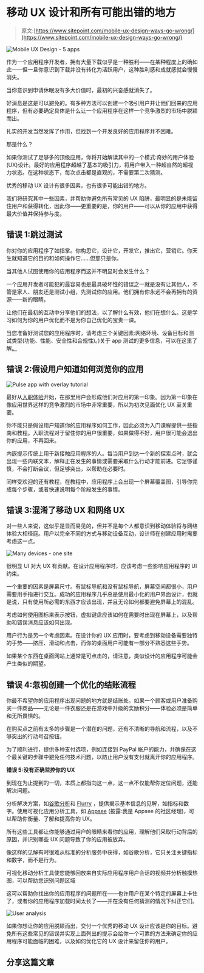 # 移动 UX 设计和所有可能出错的地方

> 原文:[https://www.sitepoint.com/mobile-ux-design-ways-go-wrong/](https://www.sitepoint.com/mobile-ux-design-ways-go-wrong/)

![Mobile UX Design - 5 apps](../Images/1e2f2bfc661821b474c0ff3fa61f88cf.png)

作为一个应用程序开发者，拥有大量下载似乎是一种胜利——在某种程度上的确如此——但一旦你意识到下载并没有转化为活跃用户，这种胜利感和成就感就会慢慢消失。

当你意识到申请休眠没有多大价值时，最初的兴奋感就消失了。

好消息是这是可以避免的。有多种方法可以创建一个吸引用户并让他们回来的应用程序，但有必要确定具体是什么让一个应用程序在这样一个竞争激烈的市场中脱颖而出。

扎实的开发当然发挥了作用，但找到一个开发良好的应用程序并不困难。

那是什么？

如果你测试了足够多的顶级应用，你将开始解读其中的一个模式:奇妙的用户体验(UX)设计。最好的应用程序超越了基本的吸引力，将用户带入一种超自然的超视力状态。在这种状态下，每次点击都是直观的，不需要第二次猜测。

优秀的移动 UX 设计有很多因素，也有很多可能出错的地方。

我们将研究其中一些因素，并帮助你避免所有常见的 UX 陷阱，最明显的是未能留住用户和获得转化，因此你——更重要的是，你的用户——可以从你的应用中获得最大价值并保持参与度。

## 错误 1:跳过测试

你对你的应用程序了如指掌。你构思它，设计它，开发它，推出它，营销它。你天生就知道它的目的和如何操作它……但那只是你。

当其他人试图使用你的应用程序而这并不明显时会发生什么？

一个应用开发者可能犯的最容易也是最具破坏性的错误之一就是没有让其他人，不管是家人、朋友还是测试小组，先测试你的应用。他们拥有你永远不会再拥有的资源——新的眼睛。

让他们在最初的互动中分享他们的想法，以了解什么有效，他们在想什么。这是学习如何为你的用户优化而不是为你自己优化的宝贵一课。

当您准备好测试您的应用程序时，请考虑三个关键因素:网络环境、设备目标和测试类型(功能、性能、安全性和合规性)。)关于 app 测试的更多信息，可以在这里了解[。](https://www.appsee.com/ebooks/mobile-app-testing)

## 错误 2:假设用户知道如何浏览你的应用

![Pulse app with overlay tutorial](../Images/8e53d01454d12fac4bdae3358fe3dd9a.png)

最好从[入职体验](http://www.smashingmagazine.com/2014/11/20/refining-your-mobile-onboarding-experience-using-visual-analytics/)开始，在那里用户会形成他们对应用的第一印象。因为第一印象在像应用世界这样的竞争激烈的市场中非常重要，所以为初次见面优化 UX 至关重要。

你不能只是假设用户知道你的应用程序如何工作，因此必须为入门课程提供一些指南和教程。入职流程对于留住你的用户很重要，如果做得不好，用户很可能会退出你的应用，不再回来。

内嵌提示传统上用于新接触应用程序的人。每当用户到达一个新的探索点时，就会出现一些内联文本，解释正在发生的事情或需要采取什么行动才能前进。它足够谨慎，不会打断会议，但足够突出，以帮助在必要时。

同样受欢迎的还有教程，在教程中，应用程序上会出现一个屏幕覆盖图，引导你完成每个步骤，或者快速说明每个阶段发生的事情。

## 错误 3:混淆了移动 UX 和网络 UX

对一些人来说，这似乎是显而易见的，但并不是每个人都意识到移动体验将与网络体验大相径庭。用户以完全不同的方式与移动设备互动，设计师在创建应用时需要考虑这一点。

![Many devices - one site](../Images/d65adc457eef294796d682afa5782409.png)

很明显 UI 对大 UX 有贡献。在设计应用程序时，应该考虑一些影响应用程序的 UI 约束。

一个重要的因素是屏幕尺寸。有鼠标导航和没有鼠标导航，屏幕空间都很小，用户需要用手指进行交互。成功的应用程序几乎总是使用最小化的用户界面设计，也就是说，只有使用所必需的东西才应该出现，并且无论如何都要避免屏幕上的混乱。

考虑如何使用图标来表示按钮，虚拟键盘应该如何在需要时出现在屏幕上，以及帮助和错误消息应该如何出现。

用户行为是另一个考虑因素。在设计你的 UX 应用时，要考虑到移动设备需要独特的手势——挤压、滑动和点击，而你的桌面用户可能有一部分不熟悉这些手势。

如果某个东西在桌面网站上通常是可点击的，请注意，类似设计的应用程序可能会产生类似的期望。

## 错误 4:忽视创建一个优化的结账流程

你最不希望你的应用程序出现问题的地方就是结账处。如果一个顾客或用户准备购买一件商品——无论是一件衣服还是在游戏中升级的奖励积分——体验必须是简单和无所畏惧的。

在购买点之前有太多的步骤是一个潜在的问题，还有不清晰的导航和流程，以及不够突出的行动号召按钮。

为了顺利进行，提供多种支付选项，例如连接到 PayPal 帐户的能力，并确保在这个最关键的步骤中避免任何技术问题，以防止用户没有支付就离开你的应用程序。

**错误 5:没有正确监控你的 UX**

到现在为止提到的一切，本质上都指向这一点，这一点不仅能帮你定位问题，还能解决问题。

分析解决方案，如[谷歌分析](http://www.google.com.au/analytics/mobile/ "Google Mobile App Analytics")和 [Flurry](http://www.flurry.com/solutions/analytics "Yahoo's FLURRY ANALYTICS") ，提供揭示基本信息的见解，如指标和数字。使用可视化应用分析工具，如 [Appsee](https://www.appsee.com/ "Appsee website") (披露:我是 Appsee 的社区经理)，可以帮助你衡量、了解和提高你的 UX。

所有这些工具都让你能够通过用户的眼睛来看你的应用，理解他们采取行动背后的原因，并识别哪些 UX 问题导致了你的应用被放弃。

像这样的见解有时很难从标准的分析服务中获得，如谷歌分析，它只关注关键指标和数字，而不是行为。

可视化移动分析工具使您能够回放来自实际应用程序用户会话的视频并分析触摸热图，可以帮助您识别问题区域

这可以帮助你找出你的应用程序的问题所在——也许用户在某个特定的屏幕上卡住了，或者你的应用程序加载时间太长了——并在没有任何猜测的情况下纠正它们。

![User analysis](../Images/b4867839e7dacfe76a1a87a26faebdcc.png)

如果你想让你的应用脱颖而出，交付一个优秀的移动 UX 设计应该是你的目标。避免所有这些常见的错误并实现上面列出的提示会给你一个可靠的方法来确定你的应用程序可能面临的困难，以及如何优化它的 UX 设计来留住你的用户。

## 分享这篇文章